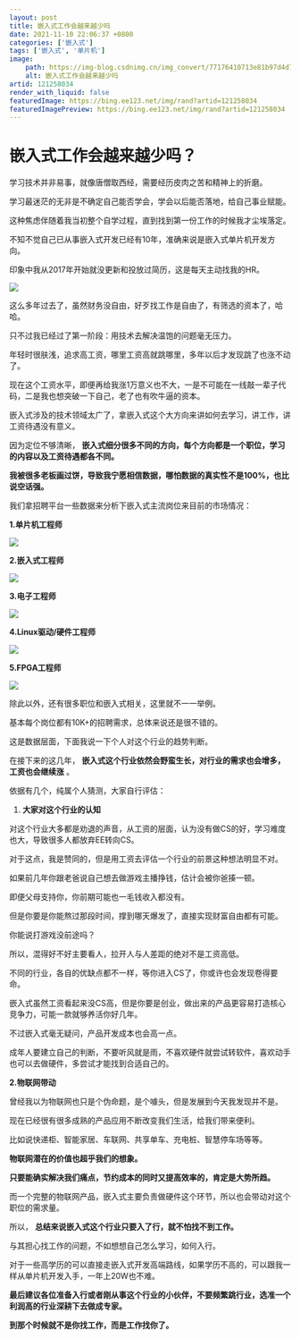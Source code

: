 ```yaml
---
layout: post
title: 嵌入式工作会越来越少吗
date: 2021-11-10 22:06:37 +0800
categories: ['嵌入式']
tags: ['嵌入式', '单片机']
image:
    path: https://img-blog.csdnimg.cn/img_convert/77176410713e81b97d4d7c9cb432b8b7.png?x-oss-process=image/resize,m_fixed,h_150
    alt: 嵌入式工作会越来越少吗
artid: 121258034
render_with_liquid: false
featuredImage: https://bing.ee123.net/img/rand?artid=121258034
featuredImagePreview: https://bing.ee123.net/img/rand?artid=121258034
---
```


# 嵌入式工作会越来越少吗？

学习技术并非易事，就像唐僧取西经，需要经历皮肉之苦和精神上的折磨。

学习最迷茫的无非是不确定自己能否学会，学会以后能否落地，给自己事业赋能。

这种焦虑伴随着我当初整个自学过程，直到找到第一份工作的时候我才尘埃落定。

不知不觉自己已从事嵌入式开发已经有10年，准确来说是嵌入式单片机开发方向。

印象中我从2017年开始就没更新和投放过简历，这是每天主动找我的HR。

![](https://i-blog.csdnimg.cn/blog_migrate/2d6e9f6e8fed81307f29aacbdc56b941.png)

这么多年过去了，虽然财务没自由，好歹找工作是自由了，有筛选的资本了，哈哈。

只不过我已经过了第一阶段：用技术去解决温饱的问题毫无压力。

年轻时很肤浅，追求高工资，哪里工资高就跳哪里，多年以后才发现跳了也涨不动了。

现在这个工资水平，即便再给我涨1万意义也不大，一是不可能在一线敲一辈子代码，二是我也想突破一下自己，老了也有吹牛逼的资本。

嵌入式涉及的技术领域太广了，拿嵌入式这个大方向来讲如何去学习，讲工作，讲工资待遇没有意义。

因为定位不够清晰，
**嵌入式细分很多不同的方向，每个方向都是一个职位，学习的内容以及工资待遇都各不同。**

**我被很多老板画过饼，导致我宁愿相信数据，哪怕数据的真实性不是100%，也比说空话强。**

我们拿招聘平台一些数据来分析下嵌入式主流岗位来目前的市场情况：

**1.单片机工程师**

![](https://i-blog.csdnimg.cn/blog_migrate/ca16a50524bdaa83d0e1c3b5dd4b5d4d.png)

**2.嵌入式工程师**

![](https://i-blog.csdnimg.cn/blog_migrate/d96ec6679f81b695cf1d07a83a01e291.png)

**3.电子工程师**

![](https://i-blog.csdnimg.cn/blog_migrate/4d1b5af90282b32b9b27caa539318f0e.png)

**4.Linux驱动/硬件工程师**

![](https://i-blog.csdnimg.cn/blog_migrate/1cd6d8622797c9a4c3cc519b5b056c4a.png)

**5.FPGA工程师**

![](https://i-blog.csdnimg.cn/blog_migrate/443918b18886cea6161dc7d7d187f093.png)

除此以外，还有很多职位和嵌入式相关，这里就不一一举例。

基本每个岗位都有10K+的招聘需求，总体来说还是很不错的。

这是数据层面，下面我说一下个人对这个行业的趋势判断。

在接下来的这几年，
**嵌入式这个行业依然会野蛮生长，对行业的需求也会增多，工资也会继续涨**
。

依据有几个，纯属个人猜测，大家自行评估：

1. **大家对这个行业的认知**

对这个行业大多都是劝退的声音，从工资的层面，认为没有做CS的好，学习难度也大，导致很多人都放弃EE转向CS。

对于这点，我是赞同的，但是用工资去评估一个行业的前景这种想法明显不对。

如果前几年你跟老爸说自己想去做游戏主播挣钱，估计会被你爸揍一顿。

即便父母支持你，你前期可能也一毛钱收入都没有。

但是你要是你能熬过那段时间，撑到哪天爆发了，直接实现财富自由都有可能。

你能说打游戏没前途吗？

所以，混得好不好主要看人，拉开人与人差距的绝对不是工资高低。

不同的行业，各自的优缺点都不一样，等你进入CS了，你或许也会发现卷得要命。

嵌入式虽然工资看起来没CS高，但是你要是创业，做出来的产品更容易打造核心竞争力，可能一款就够养活你好几年。

不过嵌入式毫无疑问，产品开发成本也会高一点。

成年人要建立自己的判断，不要听风就是雨，不喜欢硬件就尝试转软件，喜欢动手也可以去做硬件，多尝试才能找到合适自己的。

**2.物联网带动**

曾经我以为物联网也只是个伪命题，是个噱头，但是发展到今天我发现并不是。

现在已经很有很多成熟的产品应用不断改变我们生活，给我们带来便利。

比如说快递柜、智能家居、车联网、共享单车、充电桩、智慧停车场等等。

**物联网潜在的价值也超乎我们的想象。**

**只要能确实解决我们痛点，节约成本的同时又提高效率的，肯定是大势所趋。**

而一个完整的物联网产品，嵌入式主要负责做硬件这个环节，所以也会带动对这个职位的需求量。

所以，
**总结来说嵌入式这个行业只要入了行，就不怕找不到工作。**

与其担心找工作的问题，不如想想自己怎么学习，如何入行。

对于一些高学历的可以直接走嵌入式开发高端路线，如果学历不高的，可以跟我一样从单片机开发入手，一年上20W也不难。

**最后建议各位准备入行或者刚从事这个行业的小伙伴，不要频繁跳行业，选准一个利润高的行业深耕下去做成专家。**

**到那个时候就不是你找工作，而是工作找你了。**